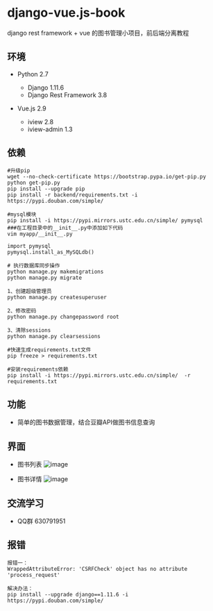 # django-vue.js-book
django rest framework + vue 的图书管理小项目，前后端分离教程


## 环境

- Python 2.7
    - Django 1.11.6
    - Django Rest Framework 3.8
    
- Vue.js 2.9
    - iview 2.8
    - iview-admin 1.3
    
## 依赖

```
#升级pip
wget --no-check-certificate https://bootstrap.pypa.io/get-pip.py
python get-pip.py
pip install --upgrade pip
pip install -r backend/requirements.txt -i https://pypi.douban.com/simple/

#mysql模块
pip install -i https://pypi.mirrors.ustc.edu.cn/simple/ pymysql
###在工程目录中的__init__.py中添加如下代码
vim myapp/__init__.py

import pymysql
pymysql.install_as_MySQLdb()

# 执行数据库同步操作
python manage.py makemigrations
python manage.py migrate

1、创建超级管理员
python manage.py createsuperuser

2、修改密码
python manage.py changepassword root

3、清除sessions
python manage.py clearsessions

#快速生成requirements.txt文件
pip freeze > requirements.txt

#安装requirements依赖
pip install -i https://pypi.mirrors.ustc.edu.cn/simple/  -r requirements.txt
```

## 功能

- 简单的图书数据管理，结合豆瓣API做图书信息查询

## 界面

- 图书列表
![image](https://github.com/myide/django-vue.js-book/blob/master/images/list.png)

- 图书详情
![image](https://github.com/myide/django-vue.js-book/blob/master/images/detail.png)

## 交流学习
- QQ群 630791951

## 报错
```
报错一：
WrappedAttributeError: 'CSRFCheck' object has no attribute 'process_request'

解决办法：
pip install --upgrade django==1.11.6 -i https://pypi.douban.com/simple/
```
